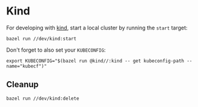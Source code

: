 # Kind

For developing with [kind](https://github.com/kubernetes-sigs/kind), start a local cluster by
running the `start` target:

```shell
bazel run //dev/kind:start
```

Don't forget to also set your `KUBECONFIG`:

```shell
export KUBECONFIG="$(bazel run @kind//:kind -- get kubeconfig-path --name="kubecf")"
```

## Cleanup

```shell
bazel run //dev/kind:delete
```
